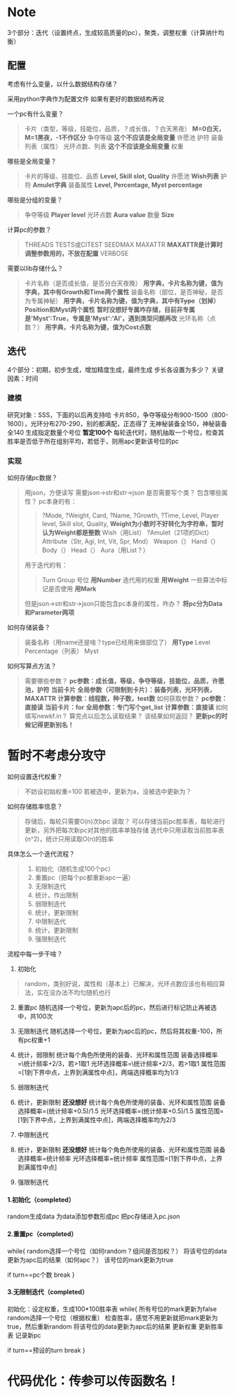 # Note

3个部分：迭代（设置终点，生成较高质量的pc），聚类，调整权重（计算纳什均衡）

## 配置
考虑有什么变量，以什么数据结构存储？

采用python字典作为配置文件
如果有更好的数据结构再说

一个pc有什么变量？
> 卡片（类型，等级，技能位，品质，？成长值，？白天黑夜）
> **M=0白天，M=1黑夜，-1不作区分**
> 争夺等级
> **这个不应该是全局变量**
> 许愿池
> 护符
> 装备列表（属性）
> 光环点数、列表
> **这个不应该是全局变量**
> 权重

哪些是全局变量？
> 卡片的等级、技能位、品质
> **Level, Skill slot, Quality**
> 许愿池
> **Wish列表**
> 护符
> **Amulet字典**
> 装备属性
> **Level, Percentage, Myst percentage**

哪些是分组的变量？
> 争夺等级
> **Player level**
> 光环点数
> **Aura value**
> 数量
> **Size**

计算pc的参数？
> THREADS
> TESTS或CITEST
> SEEDMAX
> MAXATTR
> **MAXATTR是计算时调整参数用的，不放在配置**
> VERBOSE

需要以lib存储什么？
> 卡片名称（是否成长值，是否分白天夜晚）
> **用字典，卡片名称为键，值为字典，其中有Growth和Time两个属性**
> 装备名称（部位，是否神秘，是否为专属神秘）
> **用字典，卡片名称为键，值为字典，其中有~~Type~~（划掉）Position和Myst两个属性**
> **暂时没想好专属咋存储，目前非专属是'Myst':True，专属是'Myst':'AI'，遇到类型问题再改**
> 光环名称（点数？）
> **用字典，卡片名称为键，值为Cost点数**

## 迭代

4个部分：初期，初步生成，增加精度生成，最终生成
步长各设置为多少？
关键因素：时间

### 建模
研究对象：SSS，下面的以后再支持哈
卡片850，争夺等级分布900-1500（800-1600），光环分布270-290，别的都满配，正态得了
无神秘装备全150，神秘装备全140
生成指定数量个号位 **暂定100个**
每轮迭代时，随机抽取一个号位，检查其胜率是否低于所在组别平均，若低于，则用apc更新该号位的pc

### 实现
如何存储pc数据？
> 用json，方便读写
> 需要json->str和str->json
> 是否需要写个类？
> 包含哪些属性？
> pc本身的有：
> > ?Mode, ?Weight, Card, ?Name, ?Growth, ?Time, Level, Player level, Skill slot, Quality,
> > **Weight为小数时不好转化为字符串，暂时认为Weight都是整数**
> > Wish（用List）
> > ?Amulet（21项的Dict）
> > Attribute（Str, Agi, Int, Vit, Spr, Mnd）
> > Weapon（）
> > Hand（）
> > Body（）
> > Head（）
> > Aura（用List？）
> 
> 用于迭代的有：
> > Turn
> > Group
> > 号位
> > **用Number**
> > 迭代用的权重
> > **用Weight**
> > 一些算法中标记是否使用
> > **用Mark**
> 
> 但是json->str和str->json只能包含pc本身的属性，咋办？
> **将pc分为Data和Parameter两项**

如何存储装备？
> 装备名称（用name还是啥？type已经用来做部位了）
> **用Type**
> Level
> Percentage（列表）
> Myst

如何写算点方法？
> 需要哪些参数？
> **pc参数：成长值，等级，争夺等级，技能位，品质，许愿池，护符**
> **当前卡片**
> **全局参数（可限制到卡片）：装备列表，光环列表，MAXATTR**
> **计算参数：线程数，种子数，test数**
> 如何获取参数？
> **pc参数：直接读**
> **当前卡片：for**
> **全局参数：专门写个get_list**
> **计算参数：直接读**
> 如何填写newkf\.in？
> 算完点以后怎么读取结果？
> 该结果如何返回？
> **更新pc的时候记得更新别名！**

# 暂时不考虑分攻守

如何设置迭代权重？
> 不妨设初始权重=100
> 若被选中，更新为a，没被选中更新为？

如何存储胜率信息？
> 存储后，每轮只需要O(n)次bpc
> 读取？
> 可以存储当前pc胜率表，每轮进行更新，另外把每次新pc对其他的胜率单独存储
> 迭代中只用读取当前胜率表(n^2)，统计只用读取O(n)的胜率

具体怎么一个迭代流程？
> 1. 初始化（随机生成100个pc）
> 2. 重置pc（把每个pc都重新apc一遍）
> 3. 无限制迭代
> 4. 统计，作出限制
> 5. 弱限制迭代
> 6. 统计，更新限制
> 7. 中限制迭代
> 8. 统计，更新限制
> 9. 强限制迭代

流程中每一步干啥？
1. 初始化
> random，类别好说，属性和（基本上）已解决，光环点数应该也有相应算法，实在没办法不均匀随机也行

2. 重置pc
随机选择一个号位，更新为apc后的pc，然后进行标记防止再被选中，共100次

3. 无限制迭代
随机选择一个号位，更新为apc后的pc，然后将其权重-100，所有pc权重+1

4. 统计，弱限制
统计每个角色所使用的装备、光环和属性范围
装备选择概率=\统计频率+2/3，若>1取1
光环选择概率=\统计频率+2/3，若>1取1
属性范围=\[1到下界中点，上界到满属性中点]，两端选择概率均为1/3

5. 弱限制迭代


6. 统计，更新限制
**还没想好**
统计每个角色所使用的装备、光环和属性范围
装备选择概率=\(统计频率+0.5)/1.5
光环选择概率=\(统计频率+0.5)/1.5
属性范围=\[1到下界中点，上界到满属性中点]，两端选择概率均为2/3

7. 中限制迭代


8. 统计，更新限制
**还没想好**
统计每个角色所使用的装备、光环和属性范围
装备选择概率=统计频率
光环选择概率=统计频率
属性范围=\[1到下界中点，上界到满属性中点]

9. 强限制迭代


#### 1.初始化（completed）
random生成data
为data添加参数形成pc
把pc存储进入pc.json

#### 2.重置pc（completed）
while{
random选择一个号位（如何random？组间是否加权？）
将该号位的data更新为apc后的结果（如何apc？）
该号位的mark更新为true

if turn==pc个数
break
}

#### 3.无限制迭代（completed）
初始化：设定权重，生成100\*100胜率表
while{
所有号位的mark更新为false
random选择一个号位（根据权重）
检查胜率，感觉不用更新就把mark更新为true，然后重新random
将该号位的data更新为apc后的结果
更新权重
更新胜率表
记录新pc

if turn==预设的turn
break
}


# 代码优化：传参可以传函数名！